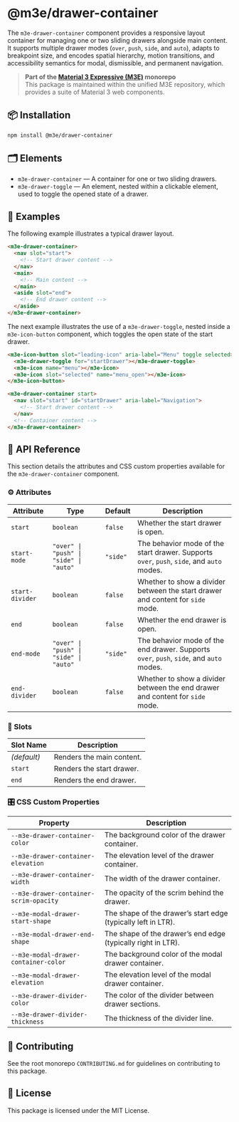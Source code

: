 # @m3e/drawer-container

The `m3e-drawer-container` component provides a responsive layout container for managing one or two sliding drawers alongside main content. It supports multiple drawer modes (`over`, `push`, `side`, and `auto`), adapts to breakpoint size, and encodes spatial hierarchy, motion transitions, and accessibility semantics for modal, dismissible, and permanent navigation.

> **Part of the [Material 3 Expressive (M3E)](../../README.md) monorepo**  
> This package is maintained within the unified M3E repository, which provides a suite of Material 3 web components.

## 📦 Installation

```bash
npm install @m3e/drawer-container
```

## 🗂️ Elements

- `m3e-drawer-container` — A container for one or two sliding drawers.
- `m3e-drawer-toggle` — An element, nested within a clickable element, used to toggle the opened state of a drawer.

## 🧪 Examples

The following example illustrates a typical drawer layout.

```html
<m3e-drawer-container>
  <nav slot="start">
    <!-- Start drawer content -->
  </nav>
  <main>
    <!-- Main content -->
  </main>
  <aside slot="end">
    <!-- End drawer content -->
  </aside>
</m3e-drawer-container>
```

The next example illustrates the use of a `m3e-drawer-toggle`, nested inside a `m3e-icon-button` component, which toggles the open state of the start drawer.

```html
<m3e-icon-button slot="leading-icon" aria-label="Menu" toggle selected>
  <m3e-drawer-toggle for="startDrawer"></m3e-drawer-toggle>
  <m3e-icon name="menu"></m3e-icon>
  <m3e-icon slot="selected" name="menu_open"></m3e-icon>
</m3e-icon-button>

<m3e-drawer-container start>
  <nav slot="start" id="startDrawer" aria-label="Navigation">
    <!-- Start drawer content -->
  </nav>
  <!-- Container content -->
</m3e-drawer-container>
```

## 📖 API Reference

This section details the attributes and CSS custom properties available for the `m3e-drawer-container` component.

### ⚙️ Attributes

| Attribute       | Type                                   | Default  | Description                                                                               |
| --------------- | -------------------------------------- | -------- | ----------------------------------------------------------------------------------------- |
| `start`         | `boolean`                              | `false`  | Whether the start drawer is open.                                                         |
| `start-mode`    | `"over" \| "push" \| "side" \| "auto"` | `"side"` | The behavior mode of the start drawer. Supports `over`, `push`, `side`, and `auto` modes. |
| `start-divider` | `boolean`                              | `false`  | Whether to show a divider between the start drawer and content for `side` mode.           |
| `end`           | `boolean`                              | `false`  | Whether the end drawer is open.                                                           |
| `end-mode`      | `"over" \| "push" \| "side" \| "auto"` | `"side"` | The behavior mode of the end drawer. Supports `over`, `push`, `side`, and `auto` modes.   |
| `end-divider`   | `boolean`                              | `false`  | Whether to show a divider between the end drawer and content for `side` mode.             |

### 🧩 Slots

| Slot Name   | Description               |
| ----------- | ------------------------- |
| _(default)_ | Renders the main content. |
| `start`     | Renders the start drawer. |
| `end`       | Renders the end drawer.   |

### 🎛️ CSS Custom Properties

| Property                               | Description                                                   |
| -------------------------------------- | ------------------------------------------------------------- |
| `--m3e-drawer-container-color`         | The background color of the drawer container.                 |
| `--m3e-drawer-container-elevation`     | The elevation level of the drawer container.                  |
| `--m3e-drawer-container-width`         | The width of the drawer container.                            |
| `--m3e-drawer-container-scrim-opacity` | The opacity of the scrim behind the drawer.                   |
| `--m3e-modal-drawer-start-shape`       | The shape of the drawer’s start edge (typically left in LTR). |
| `--m3e-modal-drawer-end-shape`         | The shape of the drawer’s end edge (typically right in LTR).  |
| `--m3e-modal-drawer-container-color`   | The background color of the modal drawer container.           |
| `--m3e-modal-drawer-elevation`         | The elevation level of the modal drawer container.            |
| `--m3e-drawer-divider-color`           | The color of the divider between drawer sections.             |
| `--m3e-drawer-divider-thickness`       | The thickness of the divider line.                            |

## 🤝 Contributing

See the root monorepo `CONTRIBUTING.md` for guidelines on contributing to this package.

## 📄 License

This package is licensed under the MIT License.
